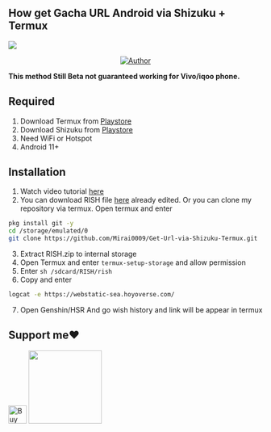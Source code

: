 ## How get Gacha URL Android via Shizuku + Termux
<img src="https://telegra.ph/file/82d3feb35ceab42024602.gif"/>
</p>
<p align="center">
</p>
<p align="center">
<a href="https://github.com/Mirai0009"><img title="Author" src="https://img.shields.io/badge/Author-Mirai-pink.svg?style=for-the-badge&logo=github"></a>


**This method Still Beta not guaranteed working for Vivo/iqoo phone.**

## Required 
1. Download Termux from [Playstore](https://play.google.com/store/apps/details?id=com.termux)
2. Download Shizuku from [Playstore](https://play.google.com/store/apps/details?id=moe.shizuku.privileged.api)
3. Need WiFi or Hotspot 
4. Android 11+

## Installation 
1. Watch video tutorial [here](https://youtu.be/rg6akVMLsus)
2. You can download RISH file [here](https://www.mediafire.com/file/rgq99pub91alnxo/RISH.zip/file) already edited. Or you can clone my repository via termux. Open termux and enter 
```bash
pkg install git -y
cd /storage/emulated/0
git clone https://github.com/Mirai0009/Get-Url-via-Shizuku-Termux.git
```
3. Extract RISH.zip to internal storage 
4. Open Termux and enter `termux-setup-storage` and allow permission 
5. Enter `sh /sdcard/RISH/rish`
6. Copy and enter

```bash
logcat -e https://webstatic-sea.hoyoverse.com/
```
7. Open Genshin/HSR And go wish history and link will be appear in termux 

## Support me❤️
 
<a href='https://ko-fi.com/mirai07' target='_blank'><img height='36' style='border:0px;height:36px;' src='https://storage.ko-fi.com/cdn/kofi3.png?v=3' border='0' alt='Buy Me a Coffee at ko-fi.com' /></a>
<a href="https://saweria.co/mirai07"><img src="https://telegra.ph/file/60f8ff1e1e9124672f665.png" width=145px>
